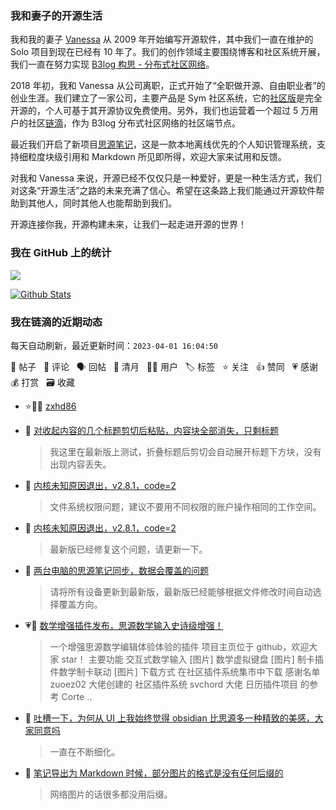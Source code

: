 ### 我和妻子的开源生活

我和我的妻子 [Vanessa](https://github.com/Vanessa219) 从 2009 年开始编写开源软件，其中我们一直在维护的 Solo 项目到现在已经有 10 年了。我们的创作领域主要围绕博客和社区系统开展，我们一直在努力实现 [B3log 构思 - 分布式社区网络](https://ld246.com/article/1546941897596)。

2018 年初，我和 Vanessa 从公司离职，正式开始了“全职做开源、自由职业者”的创业生涯。我们建立了一家公司，主要产品是 Sym 社区系统，它的[社区版](https://github.com/88250/symphony)是完全开源的，个人可基于其开源协议免费使用。另外，我们也运营着一个超过 5 万用户的社区[链滴](https://ld246.com)，作为 B3log 分布式社区网络的社区端节点。

最近我们开启了新项目[思源笔记](https://github.com/siyuan-note/siyuan)，这是一款本地离线优先的个人知识管理系统，支持细粒度块级引用和 Markdown 所见即所得，欢迎大家来试用和反馈。

对我和 Vanessa 来说，开源已经不仅仅只是一种爱好，更是一种生活方式，我们对这条“开源生活”之路的未来充满了信心。希望在这条路上我们能通过开源软件帮助到其他人，同时其他人也能帮助到我们。

开源连接你我，开源构建未来，让我们一起走进开源的世界！

### 我在 GitHub 上的统计

<a title="Hits" target="_blank" href="https://github.com/88250/88250"><img src="https://hits.b3log.org/88250/88250.svg"></a>

[![Github Stats](https://github-readme-stats.vercel.app/api?username=88250&theme=tokyonight&show_icons=true)](https://github.com/88250)

<!--events start -->

### 我在链滴的近期动态

每天自动刷新，最近更新时间：`2023-04-01 16:04:50`

📝 帖子 &nbsp; 💬 评论 &nbsp; 🗣 回帖 &nbsp; 🌙 清月 &nbsp; 👨‍💻 用户 &nbsp; 🏷️ 标签 &nbsp; ⭐️ 关注 &nbsp; 👍 赞同 &nbsp; 💗 感谢 &nbsp; 💰 打赏 &nbsp; 🗃 收藏

* ⭐️👨‍💻 [zxhd86](https://ld246.com/member/zxhd86)

  > 
* 💬 [对收起内容的几个标题剪切后粘贴，内容块全部消失，只剩标题](https://ld246.com/article/1680325209066/comment/1680326691670#comments)

  > 我这里在最新版上测试，折叠标题后剪切会自动展开标题下方块，没有出现内容丢失。
* 💬 [内核未知原因退出，v2.8.1，code=2](https://ld246.com/article/1680322454554/comment/1680324504103#comments)

  > 文件系统权限问题，建议不要用不同权限的账户操作相同的工作空间。
* 💬 [内核未知原因退出，v2.8.1，code=2](https://ld246.com/article/1680322454554/comment/1680323310113#comments)

  > 最新版已经修复这个问题，请更新一下。
* 💬 [两台电脑的思源笔记同步，数据会覆盖的问题](https://ld246.com/article/1680322494249/comment/1680323281316#comments)

  > 请将所有设备更新到最新版，最新版已经能够根据文件修改时间自动选择覆盖方向。
* 💗📝 [数学增强插件发布，思源数学输入史诗级增强！](https://ld246.com/article/1680237279686)

  > 一个增强思源数学编辑体验体验的插件 项目主页位于 github，欢迎大家 star！ 主要功能 交互式数学输入 [图片] 数学虚拟键盘 [图片] 制卡插件数学制卡联动 [图片] 下载方式 在社区插件系统集市中下载 感谢名单 zuoez02 大佬创建的 社区插件系统 svchord 大佬 日历插件项目 的参考 Corte ..
* 💬 [吐槽一下，为何从 UI 上我始终觉得 obsidian 比思源多一种精致的美感，大家同意吗](https://ld246.com/article/1680245517574/comment/1680273723930#comments)

  > 一直在不断细化。
* 💬 [笔记导出为 Markdown 时候，部分图片的格式是没有任何后缀的](https://ld246.com/article/1680261450205/comment/1680273692542#comments)

  > 网络图片的话很多都没用后缀。


<!--events end -->
